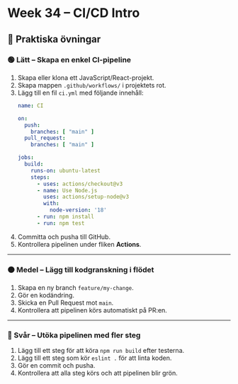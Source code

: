 # Week 34 – CI/CD Intro

## 🔨 Praktiska övningar

### 🟢 Lätt – Skapa en enkel CI-pipeline
1. Skapa eller klona ett JavaScript/React-projekt.
2. Skapa mappen `.github/workflows/` i projektets rot.
3. Lägg till en fil `ci.yml` med följande innehåll:
    ```yaml
    name: CI

    on:
      push:
        branches: [ "main" ]
      pull_request:
        branches: [ "main" ]

    jobs:
      build:
        runs-on: ubuntu-latest
        steps:
          - uses: actions/checkout@v3
          - name: Use Node.js
            uses: actions/setup-node@v3
            with:
              node-version: '18'
          - run: npm install
          - run: npm test
    ```
4. Committa och pusha till GitHub.
5. Kontrollera pipelinen under fliken **Actions**.

---

### 🟠 Medel – Lägg till kodgranskning i flödet
1. Skapa en ny branch `feature/my-change`.
2. Gör en kodändring.
3. Skicka en Pull Request mot `main`.
4. Kontrollera att pipelinen körs automatiskt på PR:en.

---

### 🔴 Svår – Utöka pipelinen med fler steg
1. Lägg till ett steg för att köra `npm run build` efter testerna.
2. Lägg till ett steg som kör `eslint .` för att linta koden.
3. Gör en commit och pusha.
4. Kontrollera att alla steg körs och att pipelinen blir grön.
